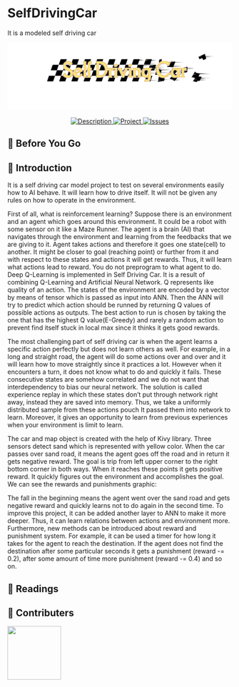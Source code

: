 # SelfDrivingCar
It is a modeled self driving car

<p align="center">
<a href = "https://github.com/yilmazvolkan/SelfDrivingCar"><img 
<img src="https://github.com/yilmazvolkan/SelfDrivingCar/blob/master/Project/project_logo.png" width="600" height="150"></a>
</p>
<p align="center">
    <a href="https://github.com/yilmazvolkan/SelfDrivingCar/blob/master/README.md">
        <img src="https://img.shields.io/badge/DESCRIPTION-ONLINE-a95209.svg"
             alt="Description">
    </a>
    <a href="https://github.com/yilmazvolkan/SelfDrivingCar/tree/master/Project">
        <img src="https://img.shields.io/badge/Project-ONLINE-da690b.svg"
             alt="Project">
    </a>
    <a href="https://github.com/yilmazvolkan/SelfDrivingCar/issues">
        <img src="https://img.shields.io/badge/ISSUES 3-CLOSED-f58c34.svg"
             alt="Issues">
    </a>
</p>

## :flashlight: Before You Go



## :tophat: Introduction

It is a self driving car model project to test on several environments easily how to AI behave. It will learn how to drive itself. It will not be given any rules on how to operate in the environment.

First of all, what is reinforcement learning? Suppose there is an environment and an agent which goes around this environment. It could be a robot with some sensor on it like a Maze Runner. The agent is a brain (AI) that navigates through the environment and learning from the feedbacks that we are giving to it. Agent takes actions and therefore it goes one state(cell) to another. It might be closer to goal (reaching point) or further from it and with respect to these states and actions it will get rewards. Thus, it will learn what actions lead to reward. You do not preprogram to what agent to do.
Deep Q-Learning is implemented in Self Driving Car. It is a result of combining Q-Learning and Artificial Neural Network. Q represents like quality of an action. The states of the environment are encoded by a vector by means of tensor which is passed as input into ANN. Then the ANN will try to predict which action should be runned by returning Q values of possible actions as outputs. The best action to run is chosen by taking the one that has the highest Q value(E-Greedy) and rarely a random action to prevent find itself stuck in local max since it thinks it gets good rewards.


The most challenging part of self driving car is when the agent learns a specific action perfectly but does not learn others as well. For example, in a long and straight road, the agent will do some actions over and over and it will learn how to move straightly since it practices a lot. However when it encounters a turn, it does not know what to do and quickly it fails. These consecutive states are somehow correlated and we do not want that interdependency to bias our neural network. The solution is called experience replay in which these states don’t put through network right away, instead they are saved into memory. Thus, we take a uniformly distributed sample from these actions pouch It passed them into network to learn. Moreover, it gives an opportunity to learn from previous experiences when your environment is limit to learn.

The car and map object is created with the help of Kivy library. Three sensors detect sand which is represented with yellow color. When the car passes over sand road, it means the agent goes off the road and in return it gets negative reward. The goal is trip from left upper corner to the right bottom corner in both ways. When it reaches these points it gets positive reward.
It quickly figures out the environment and accomplishes the goal. We can see the rewards and punishments graphic:

The fall in the beginning means the agent went over the sand road and gets negative reward and quickly learns not to do again in the second time.
To improve this project, it can be added another layer to ANN to make it more deeper. Thus, it can learn relations between actions and environment more. Furthermore, new methods can be introduced about reward and punishment system. For example, it can be used a timer for how long it takes for the agent to reach the destination. If the agent does not find the destination after some particular seconds it gets a punishment (reward -= 0.2), after some amount of time more punishment (reward -= 0.4) and so on.

## :blue_book: Readings



## :beers: Contributers


<p align="left">
<a href = "https://github.com/yilmazvolkan"><img 
<img src="https://avatars2.githubusercontent.com/u/28186366?s=400&v=4" width="120" height="120"></a>
</p>

